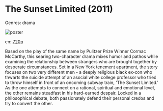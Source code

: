 # The Sunset Limited (2011)

Genres: drama

![poster](http://image.tmdb.org/t/p/w500/vv5aU4ed63nWPCrXfnxd40Gx7fQ.jpg)

en:
  [720p](magnet:?xt=urn:btih:49E41AC2E492D6E7A604892973E7A26C5DBE757A&tr=udp://glotorrents.pw:6969/announce&tr=udp://tracker.opentrackr.org:1337/announce&tr=udp://torrent.gresille.org:80/announce&tr=udp://tracker.openbittorrent.com:80&tr=udp://tracker.coppersurfer.tk:6969&tr=udp://tracker.leechers-paradise.org:6969&tr=udp://p4p.arenabg.ch:1337&tr=udp://tracker.internetwarriors.net:1337)
  


Based on the play of the same name by Pulitzer Prize Winner Cormac McCarthy, this searing two-character drama mixes humor and pathos while examining the relationship between strangers who are brought together by desperate circumstances. Set in a New York tenement apartment, the story focuses on two very different men - a deeply religious black ex-con who thwarts the suicide attempt of an asocial white college professor who tried to throw himself in front of an oncoming subway train, 'The Sunset Limited.' As the one attempts to connect on a rational, spiritual and emotional level, the other remains steadfast in his hard-earned despair. Locked in a philosophical debate, both passionately defend their personal credos and try to convert the other.